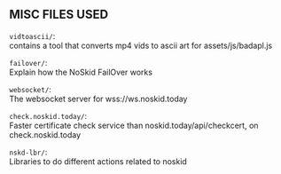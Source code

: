 ## MISC FILES USED

`vidtoascii/`:  
contains a tool that converts mp4 vids to ascii art for assets/js/badapl.js
    
`failover/`:  
Explain how the NoSkid FailOver works
  
`websocket/`:  
The websocket server for wss://ws.noskid.today
  
`check.noskid.today/`:  
Faster certificate check service than noskid.today/api/checkcert, on check.noskid.today
  
`nskd-lbr/`:  
Libraries to do different actions related to noskid